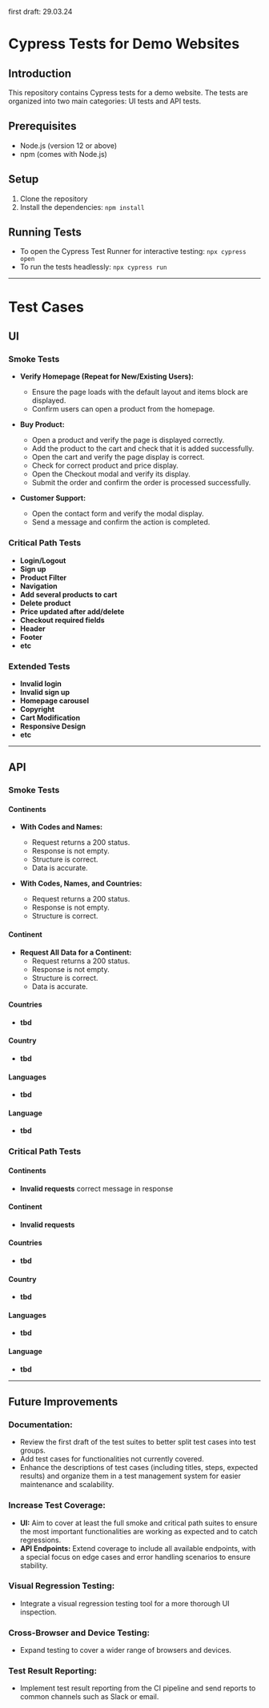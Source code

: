 first draft: 29.03.24

# Cypress Tests for Demo Websites

## Introduction
This repository contains Cypress tests for a demo website. The tests are organized into two main categories: UI tests and API tests.

## Prerequisites
- Node.js (version 12 or above)
- npm (comes with Node.js)

## Setup
1. Clone the repository
2. Install the dependencies:
`npm install`

## Running Tests
- To open the Cypress Test Runner for interactive testing:
`npx cypress open`
- To run the tests headlessly:
`npx cypress run`

------------



# Test Cases

## UI

### Smoke Tests
- **Verify Homepage (Repeat for New/Existing Users):**
  - Ensure the page loads with the default layout and items block are displayed.
  - Confirm users can open a product from the homepage.

- **Buy Product:**
  - Open a product and verify the page is displayed correctly.
  - Add the product to the cart and check that it is added successfully.
  - Open the cart and verify the page display is correct.
  - Check for correct product and price display.
  - Open the Checkout modal and verify its display.
  - Submit the order and confirm the order is processed successfully.

- **Customer Support:**
  - Open the contact form and verify the modal display.
  - Send a message and confirm the action is completed.


### Critical Path Tests
- **Login/Logout**
- **Sign up**
- **Product Filter**
- **Navigation**
- **Add several products to cart**
- **Delete product**
- **Price updated after add/delete**
- **Checkout required fields**
- **Header**
- **Footer**
- **etc**

### Extended Tests
- **Invalid login**
- **Invalid sign up**
- **Homepage carousel**
- **Copyright**
- **Cart Modification**
- **Responsive Design**
- **etc**

------------

## API

### Smoke Tests

#### Continents
- **With Codes and Names:**
  - Request returns a 200 status.
  - Response is not empty.
  - Structure is correct.
  - Data is accurate.

- **With Codes, Names, and Countries:**
  - Request returns a 200 status.
  - Response is not empty.
  - Structure is correct.

#### Continent
- **Request All Data for a Continent:**
  - Request returns a 200 status.
  - Response is not empty.
  - Structure is correct.
  - Data is accurate.


#### Countries
- **tbd**

#### Country
- **tbd**

#### Languages
- **tbd**

#### Language
- **tbd**

### Critical Path Tests

#### Continents
- **Invalid requests**
correct message in response

#### Continent
- **Invalid requests**

#### Countries
- **tbd**

#### Country
- **tbd**

#### Languages
- **tbd**

#### Language
- **tbd**

------------

## Future Improvements

### Documentation:
- Review the first draft of the test suites to better split test cases into test groups.
- Add test cases for functionalities not currently covered.
- Enhance the descriptions of test cases (including titles, steps, expected results) and organize them in a test management system for easier maintenance and scalability.

### Increase Test Coverage:
- **UI:** 
  Aim to cover at least the full smoke and critical path suites to ensure the most important functionalities are working as expected and to catch regressions.
- **API Endpoints:** 
  Extend coverage to include all available endpoints, with a special focus on edge cases and error handling scenarios to ensure stability.

### Visual Regression Testing:
- Integrate a visual regression testing tool for a more thorough UI inspection. 

### Cross-Browser and Device Testing:
- Expand testing to cover a wider range of browsers and devices.

### Test Result Reporting:
- Implement test result reporting from the CI pipeline and send reports to common channels such as Slack or email.
